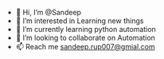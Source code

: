- 👋 Hi, I’m @Sandeep
- 👀 I’m interested in Learning new things
- 🌱 I’m currently learning python automation
- 💞️ I’m looking to collaborate on Automation
- 📫 Reach me sandeep.rup007@gmial.com

<!---
sandeep-007/sandeep-007 is a ✨ special ✨ repository because its `README.md` (this file) appears on your GitHub profile.
You can click the Preview link to take a look at your changes.
--->
